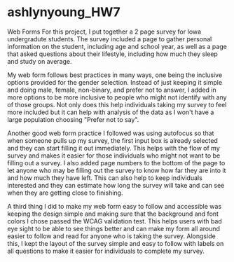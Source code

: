 # ashlynyoung_HW7
Web Forms
For this project, I put together a 2 page survey for Iowa undergradute students. The survey included a page to gather personal information on the student, including age and school year, as well as a page that asked questions about their lifestyle, including how much they sleep and study on average. 

My web form follows best practices in many ways, one being the inclusive options provided for the gender selection. Instead of just keeping it simple and doing male, female, non-binary, and prefer not to answer, I added in more options to be more inclusive to people who might not identify with any of those groups. Not only does this help individuals taking my survey to feel more included but it can help with analysis of the data as I won't have a large population choosing "Prefer not to say".

Another good web form practice I followed was using autofocus so that when someone pulls up my survey, the first input box is already selected and they can start filling it out immediately. This helps with the flow of my survey and makes it easier for those individuals who might not want to be filling out a survey. I also added page numbers to the bottom of the page to let anyone who may be filling out the survey to know how far they are into it and how much they have left. This can also help to keep individuals interested and they can estimate how long the survey will take and can see when they are getting close to finishing. 

A third thing I did to make my web form easy to follow and accessible was keeping the design simple and making sure that the background and font colors I chose passed the WCAG validation test. This helps users with bad eye sight to be able to see things better and can make my form all around easier to follow and read for anyone who is taking the survey. Alongside this, I kept the layout of the survey simple and easy to follow with labels on all questions to make it easier for individuals to complete my survey.